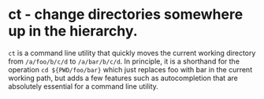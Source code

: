 
# ct - change directories somewhere up in the hierarchy.

`ct` is a command line utility that quickly moves the current working directory from `/a/foo/b/c/d` to `/a/bar/b/c/d`.
In principle, it is a shorthand for the operation `cd ${PWD/foo/bar}` which just replaces foo with bar in the current working path, but adds a few features such as autocompletion that are absolutely essential for a command line utility.


